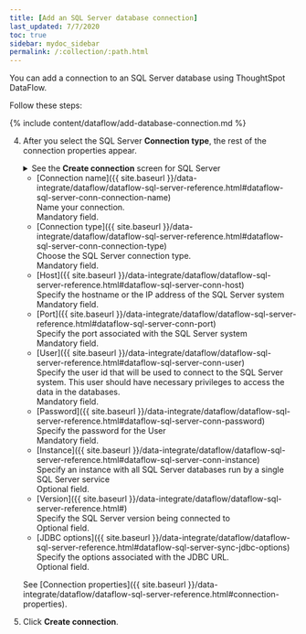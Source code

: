 ```yaml
---
title: [Add an SQL Server database connection]
last_updated: 7/7/2020
toc: true
sidebar: mydoc_sidebar
permalink: /:collection/:path.html
---
```

You can add a connection to an SQL Server database using ThoughtSpot DataFlow.

Follow these steps:


{% include content/dataflow/add-database-connection.md %}

4. After you select the SQL Server **Connection type**, the rest of the connection properties appear.

    <details>
      <summary>See the <strong>Create connection</strong> screen for SQL Server</summary>
        <p>
        <img src="../../images/dataflow-sql-server-create.png" alt="Create SQL Server connection" /></p>
    </details>

    * [Connection name]({{ site.baseurl }}/data-integrate/dataflow/dataflow-sql-server-reference.html#dataflow-sql-server-conn-connection-name)<br/>Name your connection.<br/>Mandatory field.
    * [Connection type]({{ site.baseurl }}/data-integrate/dataflow/dataflow-sql-server-reference.html#dataflow-sql-server-conn-connection-type)<br/>Choose the SQL Server connection type.<br/>Mandatory field.
    * [Host]({{ site.baseurl }}/data-integrate/dataflow/dataflow-sql-server-reference.html#dataflow-sql-server-conn-host)<br/>Specify the hostname or the IP address of the SQL Server system<br/>Mandatory field.
    * [Port]({{ site.baseurl }}/data-integrate/dataflow/dataflow-sql-server-reference.html#dataflow-sql-server-conn-port)<br/>Specify the port associated with the SQL Server system<br/>Mandatory field.
    * [User]({{ site.baseurl }}/data-integrate/dataflow/dataflow-sql-server-reference.html#dataflow-sql-server-conn-user)<br/>Specify the user id that will be used to connect to the SQL Server system. This user should have necessary privileges to access the data in the databases.<br/>Mandatory field.
    * [Password]({{ site.baseurl }}/data-integrate/dataflow/dataflow-sql-server-reference.html#dataflow-sql-server-conn-password)<br/>Specify the password for the User<br/>Mandatory field.
    * [Instance]({{ site.baseurl }}/data-integrate/dataflow/dataflow-sql-server-reference.html#dataflow-sql-server-conn-instance)<br/>Specify an instance with all SQL Server databases run by a single SQL Server service<br/>Optional field.
    * [Version]({{ site.baseurl }}/data-integrate/dataflow/dataflow-sql-server-reference.html#)<br/>Specify the SQL Server version being connected to<br/>Optional field.
    * [JDBC options]({{ site.baseurl }}/data-integrate/dataflow/dataflow-sql-server-reference.html#dataflow-sql-server-sync-jdbc-options)<br/>Specify the options associated with the JDBC URL.<br/>Optional field.
        
   See [Connection properties]({{ site.baseurl }}/data-integrate/dataflow/dataflow-sql-server-reference.html#connection-properties).

5. Click **Create connection**.   

